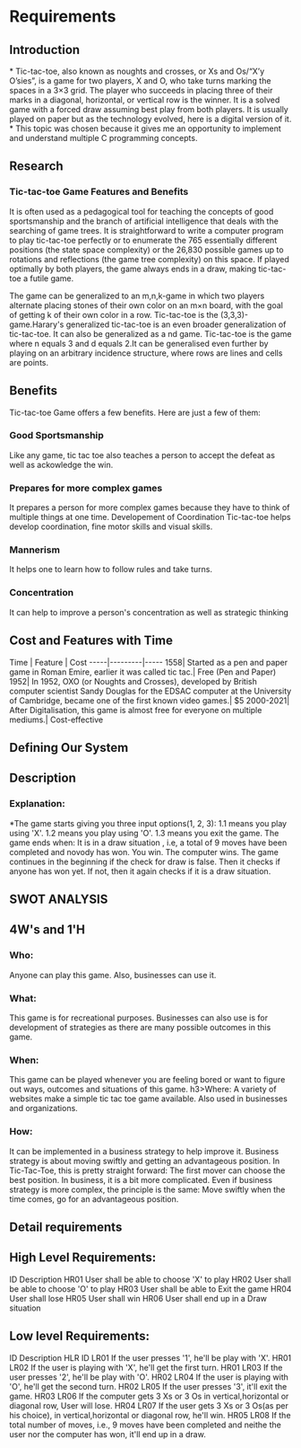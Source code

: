 <h1>Requirements</h1>
  
<h2>Introduction</h2>
* Tic-tac-toe, also known as noughts and crosses, or Xs and Os/“X’y O’sies”, is a game for two players, X and O, who take turns marking the spaces in a 3×3 grid. The player who succeeds in placing three of their marks in a diagonal, horizontal, or vertical row is the winner. It is a solved game with a forced draw assuming best play from both players. It is usually played on paper but as the technology evolved, here is a digital version of it.
* This topic was chosen because it gives me an opportunity to implement and understand multiple C programming concepts.
<h2>Research</h2>
<h3>Tic-tac-toe Game Features and Benefits</h3>
It is often used as a pedagogical tool for teaching the concepts of good sportsmanship and the branch of artificial intelligence that deals with the searching of game trees. It is straightforward to write a computer program to play tic-tac-toe perfectly or to enumerate the 765 essentially different positions (the state space complexity) or the 26,830 possible games up to rotations and reflections (the game tree complexity) on this space. If played optimally by both players, the game always ends in a draw, making tic-tac-toe a futile game.

The game can be generalized to an m,n,k-game in which two players alternate placing stones of their own color on an m×n board, with the goal of getting k of their own color in a row. Tic-tac-toe is the (3,3,3)-game.Harary's generalized tic-tac-toe is an even broader generalization of tic-tac-toe. It can also be generalized as a nd game. Tic-tac-toe is the game where n equals 3 and d equals 2.It can be generalised even further by playing on an arbitrary incidence structure, where rows are lines and cells are points.

<h2>Benefits</h2>
Tic-tac-toe Game offers a few benefits. Here are just a few of them:

<h3>Good Sportsmanship</h3>
Like any game, tic tac toe also teaches a person to accept the defeat as well as ackowledge the win.

<h3>Prepares for more complex games</h3>
It prepares a person for more complex games because they have to think of multiple things at one time.

</h3>Developement of Coordination</h3>
Tic-tac-toe helps develop coordination, fine motor skills and visual skills.

<h3>Mannerism</h3>
It helps one to learn how to follow rules and take turns.

<h3>Concentration</h3>
It can help to improve a person's concentration as well as strategic thinking

<h2>Cost and Features with Time</h2>
Time | Feature | Cost
-----|---------|-----
1558| Started as a pen and paper game in Roman Emire, earlier it was called tic tac.| Free (Pen and Paper)
1952| In 1952, OXO (or Noughts and Crosses), developed by British computer scientist Sandy Douglas for the EDSAC computer at the University of Cambridge, became one of the first known video games.| $5
2000-2021| After Digitalisation, this game is almost free for everyone on multiple mediums.| Cost-effective
<h2>Defining Our System</h2>
<h2>Description</h2>

<h3>Explanation:</h3>
*The game starts giving you three input options(1, 2, 3):
1.1 means you play using 'X'.
1.2 means you play using 'O'.
1.3 means you exit the game.
The game ends when:
It is in a draw situation , i.e, a total of 9 moves have been completed and novody has won.
You win.
The computer wins.
The game continues in the beginning if the check for draw is false.
Then it checks if anyone has won yet.
If not, then it again checks if it is a draw situation.
<h2>SWOT ANALYSIS</h2>

<h2>4W's and 1'H</h2>
<h3>Who:</h3>
Anyone can play this game.
Also, businesses can use it.
<h3>What:</h3>
This game is for recreational purposes.
Businesses can also use is for development of strategies as there are many possible outcomes in this game.
<h3>When:</h3>
This game can be played whenever you are feeling bored or want to figure out ways, outcomes and situations of this game.
h3>Where:</h3>
A variety of websites make a simple tic tac toe game available.
Also used in businesses and organizations.
<h3>How:</h3>
It can be implemented in a business strategy to help improve it. Business strategy is about moving swiftly and getting an advantageous position. In Tic-Tac-Toe, this is pretty straight forward: The first mover can choose the best position. In business, it is a bit more complicated. Even if business strategy is more complex, the principle is the same: Move swiftly when the time comes, go for an advantageous position.
<h2>Detail requirements<h2>
<h2>High Level Requirements:</h2>
ID	Description
HR01	User shall be able to choose 'X' to play
HR02	User shall be able to choose 'O' to play
HR03	User shall be able to Exit the game
HR04	User shall lose
HR05	User shall win
HR06	User shall end up in a Draw situation
<h2>Low level Requirements:</h2>
ID	Description	HLR ID
LR01	If the user presses '1', he'll be play with 'X'.	HR01
LR02	If the user is playing with 'X', he'll get the first turn.	HR01
LR03	If the user presses '2', he'll be play with 'O'.	HR02
LR04	If the user is playing with 'O', he'll get the second turn.	HR02
LR05	If the user presses '3', it'll exit the game.	HR03
LR06	If the computer gets 3 Xs or 3 Os in vertical,horizontal or diagonal row, User will lose.	HR04
LR07	If the user gets 3 Xs or 3 Os(as per his choice), in vertical,horizontal or diagonal row, he'll win.	HR05
LR08	If the total number of moves, i.e., 9 moves have been completed and neithe the user nor the computer has won, it'll end up in a draw.
